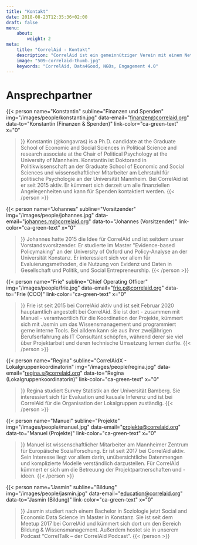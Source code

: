 ```yaml
---
title: "Kontakt"
date: 2018-08-23T12:35:36+02:00
draft: false
menu: 
    about:
        weight: 2
meta:
    title: "CorrelAid - Kontakt"
    description: "CorrelAid ist ein gemeinnütziger Verein mit einem Netzwerk von 1400 ehrenamtlichen Datenanalyst*innen."
    image: "509-correlaid-thumb.jpg"
    keywords: "CorrelAid, Data4Good, NGOs, Engagement 4.0"
---
```


# Ansprechpartner


{{< person 
    name="Konstantin"
    subline="Finanzen und Spenden"
    img="/images/people/konstantin.jpg"
    data-email="finanzen@correlaid.org"
    data-to="Konstantin  (Finanzen & Spenden)"
    link-color="ca-green-text"
    x="0"
>}}
Konstantin (@kongavras) is a Ph.D. candidate at the Graduate School
    of Economic and Social Sciences in Political Science and research associate at
    the Chair of Political Psychology at the University of Mannheim.
Konstantin ist Doktorand in Politikwissenschaft an der Graduate School
    of Economic and Social Sciences und wissenschaftlicher Mitarbeiter am Lehrstuhl für politische Psychologie an der Universität Mannheim. Bei CorrelAid ist er seit 2015 aktiv. Er kümmert sich derzeit um alle finanziellen Angelegenheiten und kann für Spenden kontaktiert werden. 
{{< /person >}}

{{< person 
    name="Johannes"
    subline="Vorsitzender"
    img="/images/people/johannes.jpg"
    data-email="johannes.m@correlaid.org"
    data-to="Johannes (Vorsitzender)"
    link-color="ca-green-text"
    x="0"
>}}
Johannes hatte 2015 die Idee für CorrelAid und ist seitdem unser Vorstandsvorsitzender. Er studierte im Master "Evidence-based Policymaking" an der University of Oxford und Policy-Analyse an der Universität Konstanz. Er interessiert sich vor allem für Evaluierungsmethoden, die Nutzung von Evidenz und Daten in Gesellschaft und Politik, und Social Entrepreneurship.
{{< /person >}}

{{< person 
    name="Frie"
    subline="Chief Operating Officer"
    img="/images/people/frie.jpg"
    data-email="frie.p@correlaid.org"
    data-to="Frie (COO)"
    link-color="ca-green-text"
    x="0"
>}}
   Frie ist seit 2015 bei CorrelAid aktiv und ist seit Februar 2020 hauptamtlich angestellt bei CorrelAid. Sie ist dort - zusammen mit Manuel - verantwortlich für die Koordination der Projekte, kümmert sich mit Jasmin um das Wissensmanagement und programmiert gerne interne Tools.  Bei alldem kann sie aus ihrer zweijährigen Berufserfahrung als IT Consultant schöpfen, während derer sie viel über Projektarbeit und deren technische Umsetzung lernen durfte. 
{{< /person >}}

{{< person 
    name="Regina"
    subline="CorrelAidX - Lokalgruppenkoordinatorin"
    img="/images/people/regina.jpg"
    data-email="regina.s@correlaid.org"
    data-to="Regina (Lokalgruppenkoordinatorin)"
    link-color="ca-green-text"
    x="0"
>}}
    Regina studiert Survey Statistik an der Universität Bamberg. Sie interessiert sich für Evaluation und kausale Inferenz und ist bei CorrelAid für die Organisation der Lokalgruppen zuständig.
{{< /person >}}




{{< person 
    name="Manuel"
    subline="Projekte"
    img="/images/people/manuel.jpg"
    data-email="projekte@correlaid.org"
    data-to="Manuel (Projekte)"
    link-color="ca-green-text"
    x="0"
>}}
    Manuel ist wissenschaftlicher Mitarbeiter am Mannheimer Zentrum für Europäische Sozialforschung. Er ist seit 2017 bei CorrelAid aktiv. Sein Interesse liegt vor allem darin, unübersichtliche Datenmengen und komplizierte Modelle verständlich darzustellen. Für CorrelAid kümmert er sich um die Betreuung der Projektpartnerschaften und -ideen.
{{< /person >}}

{{< person 
    name="Jasmin"
    subline="Bildung"
    img="/images/people/jasmin.jpg"
    data-email="education@correlaid.org"
    data-to="Jasmin (Bildung)"
    link-color="ca-green-text"
    x="0"
>}}
    Jasmin studiert nach einem Bachelor in Soziologie jetzt Social and Economic Data Science im Master in Konstanz. Sie ist seit dem Meetup 2017 bei CorrelAid und kümmert sich dort um den Bereich Bildung & Wissensmanagement. Außerdem hostet sie in unserem Podcast “CorrelTalk – der CorrelAid Podcast”.
{{< /person >}}
